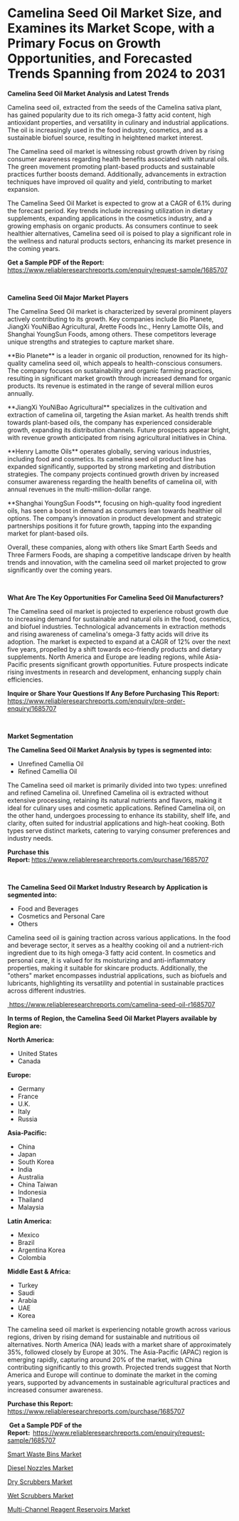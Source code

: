 <p><h1>Camelina Seed Oil Market Size, and Examines its Market Scope, with a Primary Focus on Growth Opportunities, and Forecasted Trends Spanning from 2024 to 2031</h1></p><p><strong>Camelina Seed Oil Market Analysis and Latest Trends</strong></p>
<p><p>Camelina seed oil, extracted from the seeds of the Camelina sativa plant, has gained popularity due to its rich omega-3 fatty acid content, high antioxidant properties, and versatility in culinary and industrial applications. The oil is increasingly used in the food industry, cosmetics, and as a sustainable biofuel source, resulting in heightened market interest.</p><p>The Camelina seed oil market is witnessing robust growth driven by rising consumer awareness regarding health benefits associated with natural oils. The green movement promoting plant-based products and sustainable practices further boosts demand. Additionally, advancements in extraction techniques have improved oil quality and yield, contributing to market expansion.</p><p>The Camelina Seed Oil Market is expected to grow at a CAGR of 6.1% during the forecast period. Key trends include increasing utilization in dietary supplements, expanding applications in the cosmetics industry, and a growing emphasis on organic products. As consumers continue to seek healthier alternatives, Camelina seed oil is poised to play a significant role in the wellness and natural products sectors, enhancing its market presence in the coming years.</p></p>
<p><strong>Get a Sample PDF of the Report:&nbsp;</strong> <a href="https://www.reliableresearchreports.com/enquiry/request-sample/1685707?utm_campaign=114&utm_medium=2&utm_source=Github&utm_content=ia&utm_term=17122024&utm_id=camelina-seed-oil">https://www.reliableresearchreports.com/enquiry/request-sample/1685707</a></p>
<p>&nbsp;</p>
<p><strong>Camelina Seed Oil Major Market Players</strong></p>
<p><p>The Camelina Seed Oil market is characterized by several prominent players actively contributing to its growth. Key companies include Bio Planete, JiangXi YouNiBao Agricultural, Arette Foods Inc., Henry Lamotte Oils, and Shanghai YoungSun Foods, among others. These competitors leverage unique strengths and strategies to capture market share.</p><p>**Bio Planete** is a leader in organic oil production, renowned for its high-quality camelina seed oil, which appeals to health-conscious consumers. The company focuses on sustainability and organic farming practices, resulting in significant market growth through increased demand for organic products. Its revenue is estimated in the range of several million euros annually.</p><p>**JiangXi YouNiBao Agricultural** specializes in the cultivation and extraction of camelina oil, targeting the Asian market. As health trends shift towards plant-based oils, the company has experienced considerable growth, expanding its distribution channels. Future prospects appear bright, with revenue growth anticipated from rising agricultural initiatives in China.</p><p>**Henry Lamotte Oils** operates globally, serving various industries, including food and cosmetics. Its camelina seed oil product line has expanded significantly, supported by strong marketing and distribution strategies. The company projects continued growth driven by increased consumer awareness regarding the health benefits of camelina oil, with annual revenues in the multi-million-dollar range.</p><p>**Shanghai YoungSun Foods**, focusing on high-quality food ingredient oils, has seen a boost in demand as consumers lean towards healthier oil options. The company’s innovation in product development and strategic partnerships positions it for future growth, tapping into the expanding market for plant-based oils.</p><p>Overall, these companies, along with others like Smart Earth Seeds and Three Farmers Foods, are shaping a competitive landscape driven by health trends and innovation, with the camelina seed oil market projected to grow significantly over the coming years.</p></p>
<p>&nbsp;</p>
<p><strong>What Are The Key Opportunities For Camelina Seed Oil Manufacturers?</strong></p>
<p><p>The Camelina seed oil market is projected to experience robust growth due to increasing demand for sustainable and natural oils in the food, cosmetics, and biofuel industries. Technological advancements in extraction methods and rising awareness of camelina's omega-3 fatty acids will drive its adoption. The market is expected to expand at a CAGR of 12% over the next five years, propelled by a shift towards eco-friendly products and dietary supplements. North America and Europe are leading regions, while Asia-Pacific presents significant growth opportunities. Future prospects indicate rising investments in research and development, enhancing supply chain efficiencies.</p></p>
<p><strong>Inquire or Share Your Questions If Any Before Purchasing This Report:</strong> <a href="https://www.reliableresearchreports.com/enquiry/pre-order-enquiry/1685707?utm_campaign=114&utm_medium=2&utm_source=Github&utm_content=ia&utm_term=17122024&utm_id=camelina-seed-oil">https://www.reliableresearchreports.com/enquiry/pre-order-enquiry/1685707</a></p>
<p>&nbsp;</p>
<p><strong>Market Segmentation</strong></p>
<p><strong>The Camelina Seed Oil Market Analysis by types is segmented into:</strong></p>
<p><ul><li>Unrefined Camellia Oil</li><li>Refined Camellia Oil</li></ul></p>
<p><p>The Camelina seed oil market is primarily divided into two types: unrefined and refined Camelina oil. Unrefined Camelina oil is extracted without extensive processing, retaining its natural nutrients and flavors, making it ideal for culinary uses and cosmetic applications. Refined Camelina oil, on the other hand, undergoes processing to enhance its stability, shelf life, and clarity, often suited for industrial applications and high-heat cooking. Both types serve distinct markets, catering to varying consumer preferences and industry needs.</p></p>
<p><strong>Purchase this Report:&nbsp;</strong><a href="https://www.reliableresearchreports.com/purchase/1685707?utm_campaign=114&utm_medium=2&utm_source=Github&utm_content=ia&utm_term=17122024&utm_id=camelina-seed-oil">https://www.reliableresearchreports.com/purchase/1685707</a></p>
<p>&nbsp;</p>
<p><strong>The Camelina Seed Oil Market Industry Research by Application is segmented into:</strong></p>
<p><ul><li>Food and Beverages</li><li>Cosmetics and Personal Care</li><li>Others</li></ul></p>
<p><p>Camelina seed oil is gaining traction across various applications. In the food and beverage sector, it serves as a healthy cooking oil and a nutrient-rich ingredient due to its high omega-3 fatty acid content. In cosmetics and personal care, it is valued for its moisturizing and anti-inflammatory properties, making it suitable for skincare products. Additionally, the "others" market encompasses industrial applications, such as biofuels and lubricants, highlighting its versatility and potential in sustainable practices across different industries.</p></p>
<p><a href="https://www.reliableresearchreports.com/camelina-seed-oil-r1685707?utm_campaign=114&utm_medium=2&utm_source=Github&utm_content=ia&utm_term=17122024&utm_id=camelina-seed-oil">&nbsp;https://www.reliableresearchreports.com/camelina-seed-oil-r1685707</a></p>
<p><strong>In terms of Region, the Camelina Seed Oil Market Players available by Region are:</strong></p>
<p>
    <p> <strong> North America: </strong>
        <ul>
            <li>United States</li>
            <li>Canada</li>
        </ul>
        </p> 
    <p> <strong> Europe: </strong>
        <ul>
            <li>Germany</li>
            <li>France</li>
            <li>U.K.</li>
            <li>Italy</li>
            <li>Russia</li>
        </ul>
        </p> 
    <p> <strong> Asia-Pacific: </strong>
        <ul>
            <li>China</li>
            <li>Japan</li>
            <li>South Korea</li>
            <li>India</li>
            <li>Australia</li>
            <li>China Taiwan</li>
            <li>Indonesia</li>
            <li>Thailand</li>
            <li>Malaysia</li>
        </ul>
        </p> 
    <p> <strong> Latin America: </strong>
        <ul>
            <li>Mexico</li>
            <li>Brazil</li>
            <li>Argentina Korea</li>
            <li>Colombia</li>
        </ul>
        </p> 
    <p> <strong> Middle East & Africa: </strong>
        <ul>
            <li>Turkey</li>
            <li>Saudi</li>
            <li>Arabia</li>
            <li>UAE</li>
            <li>Korea</li>
        </ul>
    </p>
    </p>
<p><p>The camelina seed oil market is experiencing notable growth across various regions, driven by rising demand for sustainable and nutritious oil alternatives. North America (NA) leads with a market share of approximately 35%, followed closely by Europe at 30%. The Asia-Pacific (APAC) region is emerging rapidly, capturing around 20% of the market, with China contributing significantly to this growth. Projected trends suggest that North America and Europe will continue to dominate the market in the coming years, supported by advancements in sustainable agricultural practices and increased consumer awareness.</p></p>
<p><strong>Purchase this Report: </strong><a href="https://www.reliableresearchreports.com/purchase/1685707?utm_campaign=114&utm_medium=2&utm_source=Github&utm_content=ia&utm_term=17122024&utm_id=camelina-seed-oil">https://www.reliableresearchreports.com/purchase/1685707</a></p>
<p>&nbsp;<strong>Get a Sample PDF of the Report:&nbsp;&nbsp;</strong><a href="https://www.reliableresearchreports.com/enquiry/request-sample/1685707?utm_campaign=114&utm_medium=2&utm_source=Github&utm_content=ia&utm_term=17122024&utm_id=camelina-seed-oil">https://www.reliableresearchreports.com/enquiry/request-sample/1685707</a></p>
<p><strong></strong></p>
<p><p><a href="https://github.com/rahu1506/Market-Research-Report-List-6/blob/main/smart-waste-bins-market.md?utm_campaign=114&utm_medium=2&utm_source=Github&utm_content=ia&utm_term=17122024&utm_id=camelina-seed-oil">Smart Waste Bins Market</a></p><p><a href="https://www.linkedin.com/pulse/future-diesel-nozzles-market-key-growth-drivers-forecasted-woztf?utm_campaign=114&utm_medium=2&utm_source=Github&utm_content=ia&utm_term=17122024&utm_id=camelina-seed-oil">Diesel Nozzles Market</a></p><p><a href="https://www.linkedin.com/pulse/dry-scrubbers-market-scope-offering-deep-insights-historical-yapof?utm_campaign=114&utm_medium=2&utm_source=Github&utm_content=ia&utm_term=17122024&utm_id=camelina-seed-oil">Dry Scrubbers Market</a></p><p><a href="https://www.linkedin.com/pulse/wet-scrubbers-market-size-growth-expected-reach-cagr-124-from-y5bef?utm_campaign=114&utm_medium=2&utm_source=Github&utm_content=ia&utm_term=17122024&utm_id=camelina-seed-oil">Wet Scrubbers Market</a></p><p><a href="https://github.com/MonroeBullock54/Market-Research-Report-List-1/blob/main/multi-channel-reagent-reservoirs-market.md?utm_campaign=114&utm_medium=2&utm_source=Github&utm_content=ia&utm_term=17122024&utm_id=camelina-seed-oil">Multi-Channel Reagent Reservoirs Market</a></p></p>